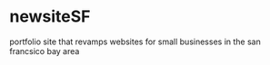 # newsiteSF
portfolio site that revamps websites for small businesses in the san francsico bay area
